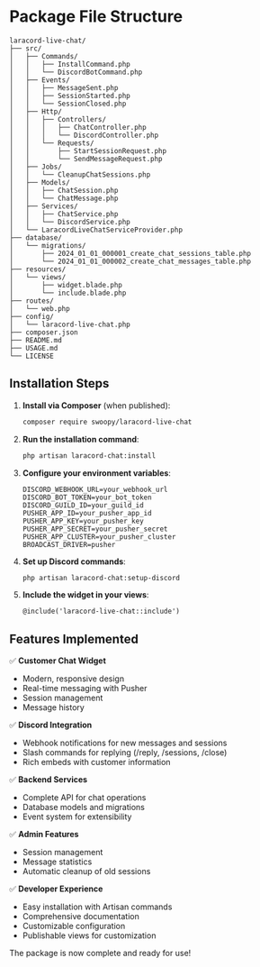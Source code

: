 # Package File Structure

```
laracord-live-chat/
├── src/
│   ├── Commands/
│   │   ├── InstallCommand.php
│   │   └── DiscordBotCommand.php
│   ├── Events/
│   │   ├── MessageSent.php
│   │   ├── SessionStarted.php
│   │   └── SessionClosed.php
│   ├── Http/
│   │   ├── Controllers/
│   │   │   ├── ChatController.php
│   │   │   └── DiscordController.php
│   │   └── Requests/
│   │       ├── StartSessionRequest.php
│   │       └── SendMessageRequest.php
│   ├── Jobs/
│   │   └── CleanupChatSessions.php
│   ├── Models/
│   │   ├── ChatSession.php
│   │   └── ChatMessage.php
│   ├── Services/
│   │   ├── ChatService.php
│   │   └── DiscordService.php
│   └── LaracordLiveChatServiceProvider.php
├── database/
│   └── migrations/
│       ├── 2024_01_01_000001_create_chat_sessions_table.php
│       └── 2024_01_01_000002_create_chat_messages_table.php
├── resources/
│   └── views/
│       ├── widget.blade.php
│       └── include.blade.php
├── routes/
│   └── web.php
├── config/
│   └── laracord-live-chat.php
├── composer.json
├── README.md
├── USAGE.md
└── LICENSE
```

## Installation Steps

1. **Install via Composer** (when published):
   ```bash
   composer require swoopy/laracord-live-chat
   ```

2. **Run the installation command**:
   ```bash
   php artisan laracord-chat:install
   ```

3. **Configure your environment variables**:
   ```env
   DISCORD_WEBHOOK_URL=your_webhook_url
   DISCORD_BOT_TOKEN=your_bot_token
   DISCORD_GUILD_ID=your_guild_id
   PUSHER_APP_ID=your_pusher_app_id
   PUSHER_APP_KEY=your_pusher_key
   PUSHER_APP_SECRET=your_pusher_secret
   PUSHER_APP_CLUSTER=your_pusher_cluster
   BROADCAST_DRIVER=pusher
   ```

4. **Set up Discord commands**:
   ```bash
   php artisan laracord-chat:setup-discord
   ```

5. **Include the widget in your views**:
   ```blade
   @include('laracord-live-chat::include')
   ```

## Features Implemented

✅ **Customer Chat Widget**
- Modern, responsive design
- Real-time messaging with Pusher
- Session management
- Message history

✅ **Discord Integration**
- Webhook notifications for new messages and sessions
- Slash commands for replying (/reply, /sessions, /close)
- Rich embeds with customer information

✅ **Backend Services**
- Complete API for chat operations
- Database models and migrations
- Event system for extensibility

✅ **Admin Features**
- Session management
- Message statistics
- Automatic cleanup of old sessions

✅ **Developer Experience**
- Easy installation with Artisan commands
- Comprehensive documentation
- Customizable configuration
- Publishable views for customization

The package is now complete and ready for use!
